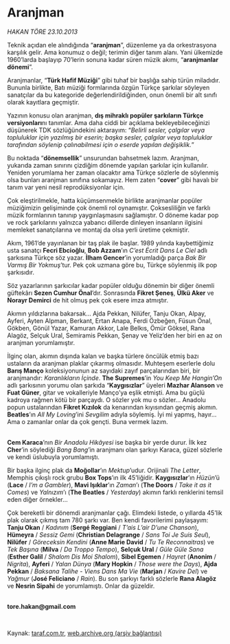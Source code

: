 # Aranjman

*HAKAN TÖRE 23.10.2013*

<div class="yazi"><p>Teknik açıdan ele alındığında “<b>aranjman</b>”, düzenleme ya da orkestrasyona karşılık gelir. Ama konumuz o değil; terimin diğer tanım alanı. Yani ülkemizde 1960’larda başlayıp 70’lerin sonuna kadar süren müzik akımı, “<b>aranjmanlar dönemi</b>”. </p>
<p>Aranjmanlar, “<b>Türk Hafif Müziği</b>” gibi tuhaf bir başlığa sahip türün miladıdır. Bununla birlikte, Batı müziği formlarında özgün Türkçe şarkılar söyleyen sanatçılar da bu kategoride değerlendirildiğinden, onun önemli bir alt sınıfı olarak kayıtlara geçmiştir.</p>
<p>Yazının konusu olan aranjman, <b>dış mihraklı popüler şarkıların Türkçe versiyonları</b>nı tanımlar. Ama daha ciddi bir açıklama bekleyebileceğinizi düşünerek TDK sözlüğündekini aktarayım: “<i>Belirli sesler, çalgılar veya topluluklar için yazılmış bir eserin; başka sesler, çalgılar veya topluluklar tarafından söylenip çalınabilmesi için o eserde yapılan değişiklik.</i>” </p>
<p>Bu noktada “<b>dönemsellik</b>” unsurundan bahsetmek lazım. Aranjman, yukarıda zaman sınırını çizdiğim dönemde yapılan şarkılar için kullanılır. Yeniden yorumlama her zaman olacaktır ama Türkçe sözlerle de söylenmiş olsa bunları aranjman sınıfına sokamayız. Hem zaten “<b>cover</b>” gibi havalı bir tanım var yeni nesil reprodüksiyonlar için.</p>
<p>Çok eleştirilmekle, hatta küçümsenmekle birlikte aranjmanlar popüler müziğimizin gelişiminde çok önemli rol oynamıştır. Çoksesliliğin ve farklı müzik formlarının tanınıp yaygınlaşmasını sağlamıştır. O döneme kadar pop ve rock şarkılarını yalnızca yabancı dillerde dinleyen insanların ilgisini memleket sanatçılarına ve  montaj da olsa  yerli üretime çekmiştir. </p>
<p>Akım, 1961’de yayınlanan bir taş plak ile başlar. 1989 yılında kaybettiğimiz usta sanatçı <b>Fecri Ebcioğlu</b>, <b>Bob Azzam</b>’ın <i>C’est Écrit Dans Le Ciel</i> adlı şarkısına Türkçe söz yazar. <b>İlham Gencer</b>’in yorumladığı parça <i>Bak Bir Varmış Bir Yokmuş</i>’tur. Pek çok uzmana göre bu, Türkçe söylenmiş ilk pop şarkısıdır. </p>
<p>Söz yazarlarının şarkıcılar kadar popüler olduğu dönemin bir diğer önemli güftekârı <b>Sezen Cumhur Önal</b>’dır. Sonrasında <b>Fikret Şeneş</b>, <b>Ülkü Aker</b> ve <b>Norayr Demirci</b> de hit olmuş pek çok esere imza atmıştır.</p>
<p>Akımın yıldızlarına bakarsak... Ajda Pekkan, Nilüfer, Tanju Okan, Alpay, Ayferi, Ayten Alpman, Berkant, Ertan Anapa, Ferdi Özbeğen, Füsun Önal, Gökben, Gönül Yazar, Kamuran Akkor, Lale Belkıs, Ömür Göksel, Rana Alagöz, Selçuk Ural, Semiramis Pekkan, Şenay ve Yeliz’den her biri en az on aranjman yorumlamıştır.</p>
<p>İlginç olan, akımın dışında kalan ve başka türlere öncülük etmiş bazı ustaların da aranjman plaklar çıkarmış olmasıdır. Muhteşem eserlerle dolu <b>Barış Manço</b> koleksiyonunun az sayıdaki zayıf parçalarından biri, bir aranjmandır: <i>Karanlıkların İçinde</i>. <b>The Supremes</b>’in <i>You Keep Me Hangin’On</i> adlı şarkısının yorumu olan şarkıda “<b>Kaygısızlar</b>” üyeleri <b>Mazhar Alanson</b> ve <b>Fuat Güner</b>, gitar ve vokalleriyle Manço’ya eşlik etmişti. Ama bu güçlü kadroya rağmen kötü bir parçaydı. O sözler yok mu o sözler... Anadolu popun ustalarından <b>Fikret Kızılok</b> da kenarından kıyısından geçmiş akımın. <b>Beatles</b>’ın <i>All My Loving</i>’ini <i>Sevgilim</i> adıyla söylemiş. İyi mi yapmış, hayır... Ama o zamanlar onlar da çok gençti. Buna vermek lazım.</p>
<p><b><br/>Cem Karaca</b>’nın <i>Bir Anadolu Hikâyesi</i> ise başka bir yerde durur. İlk kez <b>Cher</b>’in söylediği <i>Bang Bang</i>’in aranjmanı olan şarkıyı Karaca, güzel sözlerle ve kendi üslubuyla yorumlamıştı. </p>
<p>Bir başka ilginç plak da <b>Moğollar</b>’ın <i>Mektup</i>’udur. Orijinali <i>The Letter</i>, Memphis çıkışlı rock grubu <b>Box Tops</b>’ın ilk 45’liğidir. <b>Kaygısızlar</b>’ın <i>Hüzün</i>’ü (<b>Lace</b> / <i>I’m a Gambler</i>), <b>Mavi Işıklar</b>’ın <i>Zaman</i>’ı (<b>The Doors</b> / <i>Take it as it Comes</i>) ve <i>Yalnızım</i>’ı (<b>The Beatles</b> / <i>Yesterday</i>) akımın farklı renklerini temsil eden diğer örnekler...</p>
<p>Çok bereketli bir dönemdi aranjmanlar çağı. Elimdeki listede, o yıllarda 45’lik plak olarak çıkmış tam 780 şarkı var. Ben kendi favorilerimi paylaşayım: <b>Tanju Okan</b> / <i>Kadınım</i> (<b>Sergé Reggiani</b> / <i>T’ais L’air D’une Chanson</i>), <b>Hümeyra</b> / <i>Sessiz Gemi</i> (<b>Christian Delagrange</b> / <i>Sans Toi Je Suis Seul</i>), <b>Nilüfer</b> / <i>Göreceksin Kendini</i> (<b>Anne Marie David</b> / <i>Tu Te Reconnaitras</i>) ve <i>Tek Başına</i> (<b>Milva</b> / <i>Da Troppo Tempo</i>), <b>Selçuk Ural</b> / <i>Güle Güle Sana</i> (<b>Esther Galil</b> / <i>Shalom Dis Moi Shalom</i>), <b>Sibel Egemen</b> / <i>Hayret</i> (<b>Anonim</b> / <i>Nigrita</i>), <b>Ayferi</b> / <i>Yalan Dünya</i> (<b>Mary Hopkin</b> / <i>Those were the Days</i>), <b>Ajda Pekkan</b> / <i>Baksana Talihe - Viens Dans Ma Vie</i> (<b>Marjan</b> / <i>Kavire Del</i>) ve <i>Yağmur</i> (<b>José Feliciano</b> / <i>Rain</i>). Bu son şarkıyı farklı sözlerle <b>Rana Alagöz</b> ve <b>Nesrin Sipahi</b> de yorumlamıştı. Onlar da güzeldir.</p><b>
<p><br/>tore.hakan@gmail.com</p>
<p></p></b> 
</div>

Kaynak: [taraf.com.tr](http://www.taraf.com.tr:80/hakan-tore/makale-aranjman.htm), [web.archive.org (arşiv bağlantısı)](http://web.archive.org/web/20131025031123/http://www.taraf.com.tr:80/hakan-tore/makale-aranjman.htm)
